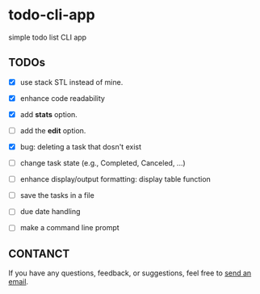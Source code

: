 # todo-cli-app

simple todo list CLI app


## TODOs

- [X] use stack STL instead of mine.
- [X] enhance code readability
- [X] add **stats** option.
- [ ] add the **edit** option.
- [X] bug: deleting a task that dosn't exist
- [ ] change task state (e.g., Completed, Canceled, ...)
- [ ] enhance display/output formatting: display table function
- [ ] save the tasks in a file
- [ ] due date handling
- [ ] make a command line prompt


## CONTANCT

If you have any questions, feedback, or suggestions, feel free to [send an email](mailto:karimelkhanoufi22@gmail.com).

